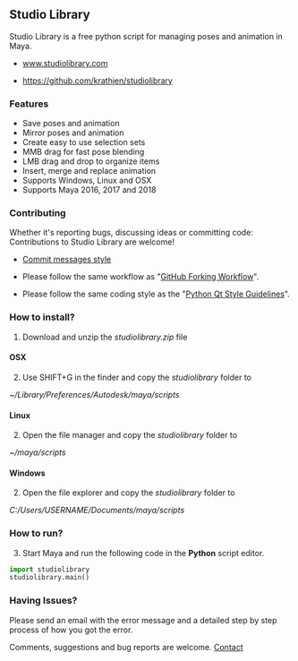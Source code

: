 ## Studio Library

Studio Library is a free python script for managing poses and animation in Maya.

* www.studiolibrary.com

* https://github.com/krathjen/studiolibrary


### Features

* Save poses and animation
* Mirror poses and animation
* Create easy to use selection sets
* MMB drag for fast pose blending
* LMB drag and drop to organize items
* Insert, merge and replace animation
* Supports Windows, Linux and OSX
* Supports Maya 2016, 2017 and 2018


### Contributing

Whether it's reporting bugs, discussing ideas or committing code: Contributions to Studio Library are welcome!

* [Commit messages style](https://github.com/erlang/otp/wiki/Writing-good-commit-messages)

* Please follow the same workflow as "[GitHub Forking Workflow](https://gist.github.com/Chaser324/ce0505fbed06b947d962)".

* Please follow the same coding style as the "[Python Qt Style Guidelines](http://bitesofcode.blogspot.co.uk/2011/10/pyqt-coding-style-guidelines.html)".


### How to install?

1. Download and unzip the *studiolibrary.zip* file

#### OSX
2. Use SHIFT+G in the finder and copy the *studiolibrary* folder to

*~/Library/Preferences/Autodesk/maya/scripts*

#### Linux
2. Open the file manager and copy the *studiolibrary* folder to

*~/maya/scripts*

#### Windows
2. Open the file explorer and copy the *studiolibrary* folder to

*C:/Users/USERNAME/Documents/maya/scripts*


### How to run?

3. Start Maya and run the following code in the **Python** script editor.

```python
import studiolibrary
studiolibrary.main()
```


### Having Issues?

Please send an email with the error message and a detailed step by step process of how you got the error.

Comments, suggestions and bug reports are welcome. [Contact](http://www.studiolibrary.com/contact)
